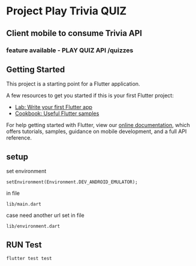 # Project Play Trivia QUIZ
## Client mobile to consume Trivia API
### feature available - PLAY QUIZ **API /quizzes**

## Getting Started

This project is a starting point for a Flutter application.

A few resources to get you started if this is your first Flutter project:

- [Lab: Write your first Flutter app](https://flutter.dev/docs/get-started/codelab)
- [Cookbook: Useful Flutter samples](https://flutter.dev/docs/cookbook)

For help getting started with Flutter, view our
[online documentation](https://flutter.dev/docs), which offers tutorials,
samples, guidance on mobile development, and a full API reference.
## setup

set environment
```
setEnvironment(Environment.DEV_ANDROID_EMULATOR);
```
in file
```
lib/main.dart
```
case need another url set in file
```
lib/environment.dart
```

## RUN Test
```
flutter test test
```